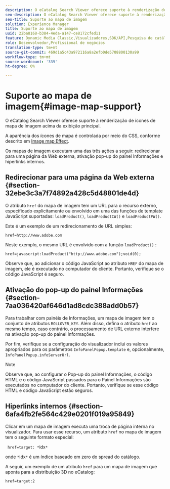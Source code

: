 ```yaml
---
description: O eCatalog Search Viewer oferece suporte à renderização de ícones de mapa de imagem acima da exibição principal.
seo-description: O eCatalog Search Viewer oferece suporte à renderização de ícones de mapa de imagem acima da exibição principal.
seo-title: Suporte ao mapa de imagem
solution: Experience Manager
title: Suporte ao mapa de imagem
uuid: 22ba8168-b384-4eda-a147-ce8172cfed11
feature: Dynamic Media Classic,Visualizadores,SDK/API,Pesquisa de catálogo eletrônico
role: Desenvolvedor,Profissional de negócios
translation-type: tm+mt
source-git-commit: 469d1a5c43a972116a8a2efb0de5708800130a99
workflow-type: tm+mt
source-wordcount: '339'
ht-degree: 0%

---
```



# Suporte ao mapa de imagem{#image-map-support}

O eCatalog Search Viewer oferece suporte à renderização de ícones de mapa de imagem acima da exibição principal.

A aparência dos ícones de mapa é controlada por meio do CSS, conforme descrito em [Image map Effect](../../c-html5-s7-aem-asset-viewers/c-html5-20-ecatalog-viewer-about/c-html5-20-ecatalog-viewer-customizingviewer/r-html5-ecatalog-viewer-20-customize-imagemapeffect.md#reference-261df27d1ed145c882b26b88e33a0289).

Os mapas de imagem executam uma das três ações a seguir: redirecionar para uma página da Web externa, ativação pop-up do painel Informações e hiperlinks internos.

## Redirecionar para uma página da Web externa {#section-32ebe3c3a7f74892a428c5d48801de4d}

O atributo `href` do mapa de imagem tem um URL para o recurso externo, especificado explicitamente ou envolvido em uma das funções de template JavaScript suportadas: `loadProduct()`, `loadProductCW()` e `loadProductPW()`.

Este é um exemplo de um redirecionamento de URL simples:

`href=http://www.adobe.com`

Neste exemplo, o mesmo URL é envolvido com a função `loadProduct()` :

`href=javascript:loadProduct("http://www.adobe.com");void(0);`

Observe que, ao adicionar o código JavaScript ao atributo `HREF` do mapa de imagem, ele é executado no computador do cliente. Portanto, verifique se o código JavaScript é seguro.

## Ativação do pop-up do painel Informações {#section-7aa036420af646d1ad8cdc388add0b57}

Para trabalhar com painéis de Informações, um mapa de imagem tem o conjunto de atributos `ROLLOVER_KEY`. Além disso, defina o atributo `href` ao mesmo tempo, caso contrário, o processamento de URL externo interfere na ativação pop-up do painel Informações.

Por fim, verifique se a configuração do visualizador inclui os valores apropriados para os parâmetros `InfoPanelPopup.template` e, opcionalmente, `InfoPanelPopup.infoServerUrl`.

>[!NOTE]
>
>Observe que, ao configurar o Pop-up do painel Informações, o código HTML e o código JavaScript passados para o Painel Informações são executados no computador do cliente. Portanto, verifique se esse código HTML e código JavaScript estão seguros.

## Hiperlinks internos {#section-6afa4fb2fe564c429e0201f019a95849}

Clicar em um mapa de imagem executa uma troca de página interna no visualizador. Para usar esse recurso, um atributo `href` no mapa de imagem tem o seguinte formato especial:

` href=target: *`idx`*`

onde `*`idx`*` é um índice baseado em zero do spread do catálogo.

A seguir, um exemplo de um atributo `href` para um mapa de imagem que aponta para a distribuição 3D no eCatalog:

`href=target:2`
